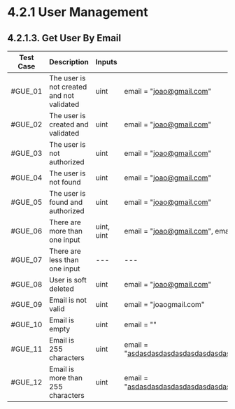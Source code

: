 # 4.2.1 User Management

## 4.2.1.3. Get User By Email

| **Test Case** | **Description** | **Inputs**     | **Input Values**                                                                            | **Expected Results**             | **Pass/Fail/Untested** |
|---------------------------------------|------|----------|---------------------------------------------------------------------------------------------------|--------------------------------------|------------------------|
| #GUE_01                   | The user is not created and not validated | uint | email = "<joao@gmail.com>" | StatusInternalServerError |  Untested|
| #GUE_02 | The user is created and validated | uint | email = "<joao@gmail.com>" | StatusOK |  Untested|
| #GUE_03 | The user is not authorized | uint | email = "<joao@gmail.com>" | StatusUnauthorized |  Untested|
| #GUE_04 | The user is not found | uint | email = "<joao@gmail.com>" | StatusNotFound |  Untested|
| #GUE_05 | The user is found and authorized | uint | email = "<joao@gmail.com>" | StatusOK |  Untested|
| #GUE_06 | There are more than one input | uint, uint | email = "<joao@gmail.com>", email2 = "<joao2@gmail.com>" | StatusBadRequest |  Untested|
| #GUE_07 | There are less than one input | --- | --- | StatusBadRequest |  Untested|
| #GUE_08 | User is soft deleted | uint | email = "<joao@gmail.com>" | StatusBadRequest |  Untested|
| #GUE_09 | Email is not valid | uint | email = "joaogmail.com" | StatusBadRequest |  Untested|
| #GUE_10 | Email is empty | uint | email = "" | StatusBadRequest |  Untested|
| #GUE_11 | Email is 255 characters | uint | email = "<asdasdasdasdasdasdasdasdasdasdasdasdasdasdasdasdasdasdasdasdasdasdasdasdasdasdasdasdasdasdasdasdasdasdasdasdasdasdasdasdasdasdasda@gmail.com>" | StatusBadRequest |  Untested|
| #GUE_12 | Email is more than 255 characters | uint | email = "<asdasdasdasdasdasdasdasdasdasdasdasdasdasdasdasdasdasdasdasdasdasdasdasdasdasdasdasdasdasdasdasdasdasdasdasdasdasdasdasdasdasdasdas@gmail.com>" | StatusBadRequest |  Untested|
